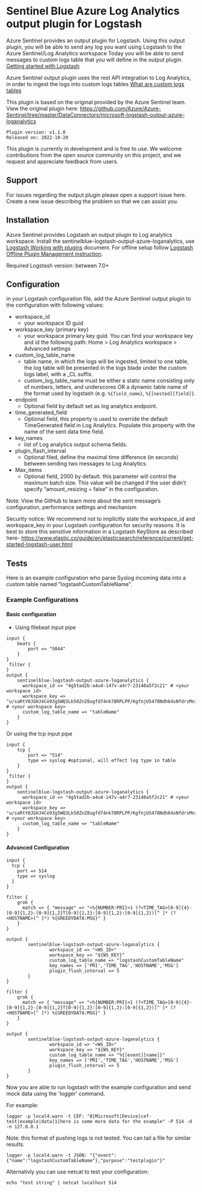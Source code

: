 # Sentinel Blue Azure Log Analytics output plugin for Logstash

Azure Sentinel provides an output plugin for Logstash. Using this output plugin, you will be able to send any log you want using Logstash to the Azure Sentinel/Log Analytics workspace
Today you will be able to send messages to custom logs table that you will define in the output plugin.
[Getting started with Logstash](<https://www.elastic.co/guide/en/logstash/current/getting-started-with-logstash.html>)

Azure Sentinel output plugin uses the rest API integration to Log Analytics, in order to ingest the logs into custom logs tables [What are custom logs tables](<https://docs.microsoft.com/azure/azure-monitor/platform/data-sources-custom-logs>)

This plugin is based on the original provided by the Azure Sentinel team. View the original plugin here: <https://github.com/Azure/Azure-Sentinel/tree/master/DataConnectors/microsoft-logstash-output-azure-loganalytics>

```text
Plugin version: v1.1.0
Released on: 2022-10-20
```

This plugin is currently in development and is free to use. We welcome contributions from the open source community on this project, and we request and appreciate feedback from users.

## Support

For issues regarding the output plugin please open a support issue here. Create a new issue describing the problem so that we can assist you.

## Installation

Azure Sentinel provides Logstash an output plugin to Log analytics workspace.
Install the sentinelblue-logstash-output-azure-loganalytics, use [Logstash Working with plugins](<https://www.elastic.co/guide/en/logstash/current/working-with-plugins.html>) document.
For offline setup follow [Logstash Offline Plugin Management instruction](<https://www.elastic.co/guide/en/logstash/current/offline-plugins.html>).

Required Logstash version: between 7.0+

## Configuration

in your Logstash configuration file, add the Azure Sentinel output plugin to the configuration with following values:

- workspace_id
  - your workspace ID guid
- workspace_key (primary key)
  - your workspace primary key guid. You can find your workspace key and id the following path: Home > Log Analytics workspace > Advanced settings
- custom_log_table_name
  - table name, in which the logs will be ingested, limited to one table, the log table will be presented in the logs blade under the custom logs label, with a _CL suffix.
  - custom_log_table_name must be either a static name consisting only of numbers, letters, and underscores OR a dynamic table name of the format used by logstash (e.g. ```%{field_name}```, ```%{[nested][field]}```.
- endpoint
  - Optional field by default set as log analytics endpoint.  
- time_generated_field
  - Optional field, this property is used to override the default TimeGenerated field in Log Analytics. Populate this property with the name of the sent data time field.
- key_names
  - list of Log analytics output schema fields.
- plugin_flash_interval
  - Optional filed, define the maximal time difference (in seconds) between sending two messages to Log Analytics.
- Max_items
  - Optional field, 2000 by default. this parameter will control the maximum batch size. This value will be changed if the user didn’t specify “amount_resizing = false” in the configuration.

Note: View the GitHub to learn more about the sent message’s configuration, performance settings and mechanism

Security notice: We recommend not to implicitly state the workspace_id and workspace_key in your Logstash configuration for security reasons.
                 It is best to store this sensitive information in a Logstash KeyStore as described here- https://www.elastic.co/guide/en/elasticsearch/reference/current/get-started-logstash-user.html

## Tests

Here is an example configuration who parse Syslog incoming data into a custom table named "logstashCustomTableName".

### Example Configurations

#### Basic configuration

- Using filebeat input pipe

```text
input {
    beats {
        port => "5044"
    }
}
 filter {
}
output {
    sentinelblue-logstash-output-azure-loganalytics {
      workspace_id => "4g5tad2b-a4u4-147v-a4r7-23148a5f2c21" # <your workspace id>
      workspace_key => "u/saRtY0JGHJ4Ce93g5WQ3Lk50ZnZ8ugfd74nk78RPLPP/KgfnjU5478Ndh64sNfdrsMni975HJP6lp==" # <your workspace key>
      custom_log_table_name => "tableName"
    }
}
```

Or using the tcp input pipe

```text
input {
    tcp {
        port => "514"
        type => syslog #optional, will effect log type in table
    }
}
 filter {
}
output {
    sentinelblue-logstash-output-azure-loganalytics {
      workspace_id => "4g5tad2b-a4u4-147v-a4r7-23148a5f2c21" # <your workspace id>
      workspace_key => "u/saRtY0JGHJ4Ce93g5WQ3Lk50ZnZ8ugfd74nk78RPLPP/KgfnjU5478Ndh64sNfdrsMni975HJP6lp==" # <your workspace key>
      custom_log_table_name => "tableName"
    }
}
```

#### Advanced Configuration

```text
input {
  tcp {
    port => 514
    type => syslog
  }
}

filter {
    grok {
      match => { "message" => "<%{NUMBER:PRI}>1 (?<TIME_TAG>[0-9]{4}-[0-9]{1,2}-[0-9]{1,2}T[0-9]{1,2}:[0-9]{1,2}:[0-9]{1,2})[^ ]* (?<HOSTNAME>[^ ]*) %{GREEDYDATA:MSG}" }
    }
}

output {
        sentinelblue-logstash-output-azure-loganalytics {
                workspace_id => "<WS_ID>"
                workspace_key => "${WS_KEY}"
                custom_log_table_name => "logstashCustomTableName"
                key_names => ['PRI','TIME_TAG','HOSTNAME','MSG']
                plugin_flush_interval => 5
        }
}
```

```text
filter {
    grok {
      match => { "message" => "<%{NUMBER:PRI}>1 (?<TIME_TAG>[0-9]{4}-[0-9]{1,2}-[0-9]{1,2}T[0-9]{1,2}:[0-9]{1,2}:[0-9]{1,2})[^ ]* (?<HOSTNAME>[^ ]*) %{GREEDYDATA:MSG}" }
    }
}

output {
        sentinelblue-logstash-output-azure-loganalytics {
                workspace_id => "<WS_ID>"
                workspace_key => "${WS_KEY}"
                custom_log_table_name => "%{[event][name]}"
                key_names => ['PRI','TIME_TAG','HOSTNAME','MSG']
                plugin_flush_interval => 5
        }
}
```

Now you are able to run logstash with the example configuration and send mock data using the 'logger' command.

For example:

```text
logger -p local4.warn -t CEF: "0|Microsoft|Device|cef-test|example|data|1|here is some more data for the example" -P 514 -d -n 127.0.0.1
```

Note: this format of pushing logs is not tested. You can tail a file for similar results.

```text
logger -p local4.warn -t JSON: "{"event":{"name":"logstashCustomTableName"},"purpose":"testplugin"}"
```

Alternativly you can use netcat to test your configuration:

```text
echo "test string" | netcat localhost 514
```

